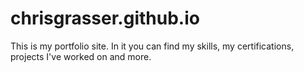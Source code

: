 # chrisgrasser.github.io

This is my portfolio site. In it you can find my skills, my certifications, projects I've worked on and more.
